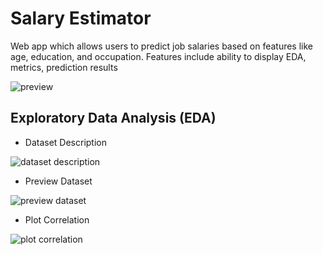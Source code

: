 # Salary Estimator
Web app which allows users to predict job salaries based on features like age, education, and occupation. Features include ability to display EDA, metrics, prediction results

![preview](https://user-images.githubusercontent.com/52568892/103344124-41b42c80-4a53-11eb-9bef-e07fa131d328.png)

## Exploratory Data Analysis (EDA)

- Dataset Description

![dataset description](https://user-images.githubusercontent.com/52568892/101504573-fd90a900-3938-11eb-8fec-8bd5aea55c49.png)

- Preview Dataset

![preview dataset](https://user-images.githubusercontent.com/52568892/101505343-dd151e80-3939-11eb-84fe-9eb2dfaf19fd.png)

- Plot Correlation

![plot correlation](https://user-images.githubusercontent.com/52568892/101505713-45fc9680-393a-11eb-99fc-6e3ef14f9177.png)
